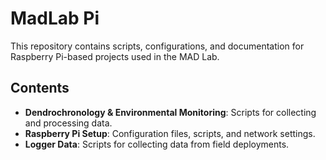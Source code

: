 # MadLab Pi  

This repository contains scripts, configurations, and documentation for Raspberry Pi-based projects used in the MAD Lab.  

## Contents  
- **Dendrochronology & Environmental Monitoring**: Scripts for collecting and processing data.  
- **Raspberry Pi Setup**: Configuration files, scripts, and network settings.  
- **Logger Data**: Scripts for collecting data from field deployments.  
